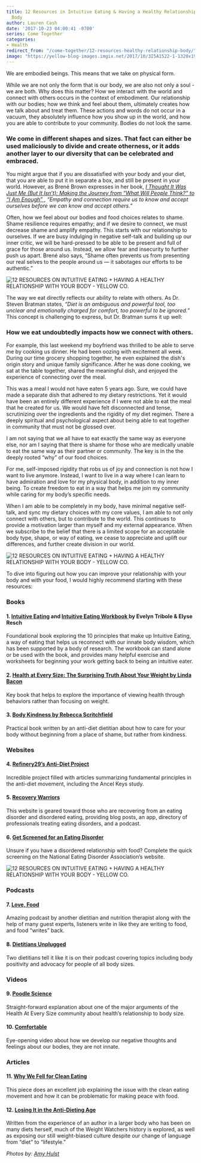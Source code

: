 ```yaml
---
title: 12 Resources in Intuitive Eating & Having a Healthy Relationship With Your
  Body
author: Lauren Cash
date: '2017-10-23 04:00:41 -0700'
series: Come Together
categories:
- Health
redirect_from: "/come-together/12-resources-healthy-relationship-body/"
image: "https://yellow-blog-images.imgix.net/2017/10/3I5A1522-1-1320x1980.jpg"
---
```


We are embodied beings. This means that we take on physical form.

<!-- more -->

While we are not only the form that is our body, we are also not only a soul -
we are both. Why does this matter? How we interact with the world and connect
with others occurs in the context of embodiment. Our relationship with our
bodies; how we think and feel about them, ultimately creates how we talk about
and treat them. These actions and words do not occur in a vacuum, they
absolutely influence how you show up in the world, and how you are able to
contribute to your community. Bodies do not look the same.

### We come in different shapes and sizes. That fact can either be used maliciously to divide and create otherness, or it adds another layer to our diversity that can be celebrated and embraced.

You might argue that if you are dissatisfied with your body and your diet, that
you are able to put it in separate a box, and still be present in your world.
However, as Brené Brown expresses in her book,
[_I Thought It Was Just Me (But It Isn’t): Making the Journey from “What Will People Think?” to “I Am Enough”_ ](https://www.amazon.com/Thought-Was-Just-but-isnt/dp/1491513853),
_“Empathy and connection require us to know and accept ourselves before we can
know and accept others.”_

Often, how we feel about our bodies and food choices relates to shame. Shame
resilience requires empathy; and if we desire to connect, we must decrease shame
and amplify empathy. This starts with our relationship to ourselves. If we are
busy indulging in negative self-talk and building up our inner critic, we will
be hard-pressed to be able to be present and full of grace for those around us.
Instead, we allow fear and insecurity to further push us apart. Brené also says,
“Shame often prevents us from presenting our real selves to the people around us
— it sabotages our efforts to be authentic.”

![12 RESOURCES ON INTUITIVE EATING + HAVING A HEALTHY RELATIONSHIP WITH YOUR BODY - YELLOW CO.](https://yellow-blog-images.imgix.net/2017/10/3I5A1662.jpg)

The way we eat directly reflects our ability to relate with others. As Dr.
Steven Bratman states, _“Diet is an ambiguous and powerful tool, too unclear and
emotionally charged for comfort, too powerful to be ignored.”_ This concept is
challenging to express, but Dr. Bratman sums it up well:

### How we eat undoubtedly impacts how we connect with others.

For example, this last weekend my boyfriend was thrilled to be able to serve me
by cooking us dinner. He had been oozing with excitement all week. During our
time grocery shopping together, he even explained the dish's origin story and
unique family significance. After he was done cooking, we sat at the table
together, shared the meaningful dish, and enjoyed the experience of connecting
over the meal.

This was a meal I would not have eaten 5 years ago. Sure, we could have made a
separate dish that adhered to my dietary restrictions. Yet it would have been an
entirely different experience if I were not able to eat the meal that he created
for us. We would have felt disconnected and tense, scrutinizing over the
ingredients and the rigidity of my diet regimen. There a deeply spiritual and
psychological aspect about being able to eat together in community that must not
be glossed over.

I am not saying that we all have to eat exactly the same way as everyone else,
nor am I saying that there is shame for those who are medically unable to eat
the same way as their partner or community. The key is in the the deeply rooted
“why” of our food choices.

For me, self-imposed rigidity that robs us of joy and connection is not how I
want to live anymore. Instead, I want to live in a way where I can learn to have
admiration and love for my physical body, in addition to my inner being. To
create freedom to eat in a way that helps me join my community while caring for
my body’s specific needs.

When I am able to be completely in my body, have minimal negative self-talk, and
sync my dietary choices with my core values, I am able to not only connect with
others, but to contribute to the world. This continues to provide a motivation
larger than myself and my external appearance. When we subscribe to the belief
that there is a limited scope for an acceptable body type, shape, or way of
eating, we cease to appreciate and uplift our differences, and further create
division in our world.

![12 RESOURCES ON INTUITIVE EATING + HAVING A HEALTHY RELATIONSHIP WITH YOUR BODY - YELLOW CO.](https://yellow-blog-images.imgix.net/2017/10/3I5A1339.jpg)

To dive into figuring out how you can improve your relationship with your body
and with your food, I would highly recommend starting with these resources:

### Books

#### 1. [Intuitive Eating](http://a.co/coonmpE) and [Intuitive Eating Workbook ](http://a.co/9mFbxpR)by Evelyn Tribole & Elyse Resch

Foundational book exploring the 10 principles that make up Intuitive Eating, a
way of eating that helps us reconnect with our innate body wisdom, which has
been supported by a body of research. The workbook can stand alone or be used
with the book, and provides many helpful exercise and worksheets for beginning
your work getting back to being an intuitive eater.

#### 2. [Health at Every Size: The Surprising Truth About Your Weight by Linda Bacon](http://a.co/goBA6La)

Key book that helps to explore the importance of viewing health through
behaviors rather than focusing on weight.

#### 3. [Body Kindness by Rebecca Scritchfield](http://a.co/iHCmZl6)

Practical book written by an anti-diet dietitian about how to care for your body
without beginning from a place of shame, but rather from kindness.

### Websites

#### 4. [Refinery29’s Anti-Diet Project](http://www.refinery29.com/the-anti-diet-project)

Incredible project filled with articles summarizing fundamental principles in
the anti-diet movement, including the Ancel Keys study.

#### 5. [Recovery Warriors](http://recoverywarriors.com)

This website is geared toward those who are recovering from an eating disorder
and disordered eating, providing blog posts, an app, directory of professionals
treating eating disorders, and a podcast.

#### 6. [Get Screened for an Eating Disorder](https://www.nationaleatingdisorders.org/screening-tool)

Unsure if you have a disordered relationship with food? Complete the quick
screening on the National Eating Disorder Association’s website.

![12 RESOURCES ON INTUITIVE EATING + HAVING A HEALTHY RELATIONSHIP WITH YOUR BODY - YELLOW CO.](https://yellow-blog-images.imgix.net/2017/10/3I5A1563.jpg)

### Podcasts

#### 7. [Love, Food](http://www.juliedillonrd.com/lovefoodpodcast/)

Amazing podcast by another dietitian and nutrition therapist along with the help
of many guest experts, listeners write in like they are writing to food, and
food “writes” back.

#### 8. [Dietitians Unplugged](https://itunes.apple.com/us/podcast/dietitians-unplugged-podcast/id1044293380?mt=2)

Two dietitians tell it like it is on their podcast covering topics including
body positivity and advocacy for people of all body sizes.

### Videos

#### 9. [Poodle Science](https://youtu.be/H89QQfXtc-k)

Straight-forward explanation about one of the major arguments of the Health At
Every Size community about health’s relationship to body size.

#### 10. [Comfortable](https://youtu.be/f0tEcxLDDd4)

Eye-opening video about how we develop our negative thoughts and feelings about
our bodies, they are not innate.

### Articles

#### 11. [Why We Fell for Clean Eating](https://www.theguardian.com/lifeandstyle/2017/aug/11/why-we-fell-for-clean-eating)

This piece does an excellent job explaining the issue with the clean eating
movement and how it can be problematic for making peace with food.

#### 12. [Losing It in the Anti-Dieting Age](https://www.nytimes.com/2017/08/02/magazine/weight-watchers-oprah-losing-it-in-the-anti-dieting-age.html?mcubz=3)

Written from the experience of an author in a larger body who has been on many
diets herself, much of the Weight Watchers history is explored, as well as
exposing our still weight-biased culture despite our change of language from
“diet” to “lifestyle.”

_Photos by: [Amy Hulst](https://www.instagram.com/amyhulstforpresident/)_
